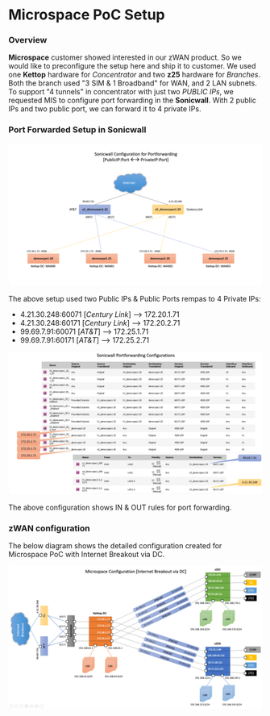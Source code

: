# Microspace PoC Setup

### Overview

**Microspace** customer showed interested in our zWAN product.  So we would like to preconfigure the setup here and ship it to customer.  We used one **Kettop** hardware for *Concentrator* and two **z25** hardware for *Branches*. Both the branch used "3 SIM & 1 Broadband" for WAN, and 2 LAN subnets.  To support "4 tunnels" in concentrator with just two *PUBLIC IPs*, we requested MIS to configure port forwarding in the **Sonicwall**.  With 2 public IPs and two public port, we can forward it to 4 private IPs.

### Port Forwarded Setup in Sonicwall
![Sonicwall Port Forwarded Setup](./images/Sonicwall_portforward_setup.png)

The above setup used two Public IPs & Public Ports rempas to 4 Private IPs:
- 4.21.30.248:60071 [*Century Link*] --> 172.20.1.71
- 4.21.30.248:60171 [*Century Link*] --> 172.20.2.71
- 99.69.7.91:60071 [*AT&T*] --> 172.25.1.71
- 99.69.7.91:60171 [*AT&T*] --> 172.25.2.71

![Sonicwall Port Forwarded Configuration](./images/Sonicwall_portforward_configuration.png)

The above configuration shows IN & OUT rules for port forwarding.

### zWAN configuration

The below diagram shows the detailed configuration created for Microspace PoC with Internet Breakout via DC.

![Microspace PoC Setup](./images/Microspace_poc_setup.png)
